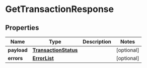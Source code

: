 # GetTransactionResponse

## Properties
Name | Type | Description | Notes
------------ | ------------- | ------------- | -------------
**payload** | [**TransactionStatus**](TransactionStatus.md) |  |  [optional]
**errors** | [**ErrorList**](ErrorList.md) |  |  [optional]
